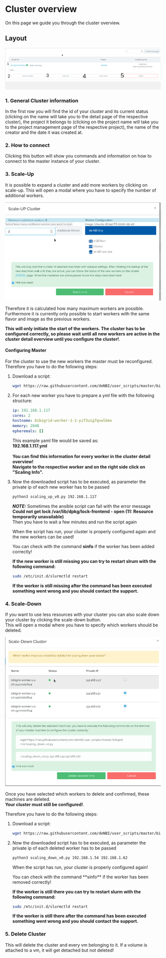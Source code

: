 # Cluster overview

On this page we guide you through the cluster overview.

## Layout
![layout](./img/cluster_overview/cluster_overview_general.png)

### 1. General Cluster information
In the first row you will find the id of your cluster and its current status (clicking on the name will take you to the detail page of the respective cluster), the project it belongs to (clicking on the project name will take you to the project management page of the respective project), the name of the creator and the date it was created at.
### 2. How to connect
Clicking this button will show you commands and information on how to connect to the master instance of your cluster.
### 3. Scale-Up
It is possible to expand a cluster and add more workers by clicking on scale-up.
This will open a modal where you have to specify the number of additional workers.

![scale-up](./img/cluster_overview/scaling_up.png)

Therefore it is calculated how many maximum workers are possible. Furthermore it is currently only possible to start workers with the same flavor and image as the previous workers.

**This will only initiate the start of the workers.
The cluster has to be configured correctly, so please wait until all new workers are active in the cluster detail overview until you configure the cluster!**.

####  Configuring Master
For the cluster to use the new workers the master must be reconfigured.
Therefore  you have to do the following steps:

<ol>
<li>Download a script:


```BASH
wget https://raw.githubusercontent.com/deNBI/user_scripts/master/bibigrid/v0/scaling_up_v0.py
```


</li>
<li>For each new worker you have to prepare a yml file with the following structure:

```yaml
ip: 192.168.1.117
cores: 2
hostname: bibigrid-worker-1-1-yif3uig7qvwlbmv
memory: 2048
epheremals: []
```
This example yaml file would be saved as:<br> **192.168.1.117.yml** <br>
<br>
**You can find this information for every worker in the cluster detail overview!<br>
Navigate to the respective worker and on the right side click on "Scaling Info".**


</li>
<li>
Now the downloaded script has to be executed, as parameter the private ip of each new worker has to be passed

```BASH
python3 scaling_up_v0.py 192.168.1.117
```
**_NOTE:_** Sometimes the ansible script can fail with the error message **Could not get lock /var/lib/dpkg/lock-frontend - open (11: Resource temporarily unavailable)** <br>
Then you have to wait a few minutes and run the script again

When the script has run, your cluster is properly configured again and the new workers can be used!
</li>

You can check with the command **sinfo** if the worker has been added correctly!

**If the new worker is still missing you can try to restart slrum with the following command:**
```BASH
sudo /etc/init.d/slurmctld restart
```
**If the worker is still missing after the command has been executed something went wrong and you should contact the support.**
</ol> 



### 4. Scale-Down
If you want to use less resources with your cluster you can also scale down your cluster by clicking the scale-down button.
<br>This will open a modal where you have to specify which workers should be deleted.

![scale-down](./img/cluster_overview/scaling_down.png)

Once you have selected which workers to delete and confirmed, these machines are deleted.<br>
**Your cluster must still be configured!**.

Therefore  you have to do the following steps:

<ol>
<li>Download a script:


```BASH
wget https://raw.githubusercontent.com/deNBI/user_scripts/master/bibigrid/v0/scaling_down_v0.py
```


</li>

<li>
Now the downloaded script has to be executed, as parameter the private ip of each deleted worker has to be passed

```BASH
python3 scaling_down_v0.py 192.168.1.54 192.168.1.62
```

When the script has run, your cluster is properly configured again!



</li>
You can check with the command **sinfo** if the worker has been removed correctly!

**If the  worker is still there you can try to restart slurm with the following command:**
```BASH
sudo /etc/init.d/slurmctld restart
```
**If the worker is still there after the command has been executed something went wrong and you should contact the support.**
</ol> 


### 5. Delete Cluster
This will delete the cluster and every vm belonging to it. If a volume is attached to a vm, it will get detached but not deleted!  


